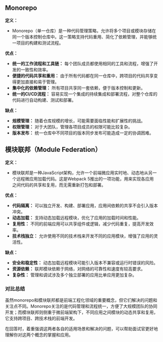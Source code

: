 ## Monorepo

**定义：**
- Monorepo（单一仓库）是一种代码管理策略，允许将多个项目或模块存储在同一个版本控制仓库中。这一策略支持代码重用、简化了依赖管理，并能够统一项目的构建和测试流程。

**优点：**
- **统一的工作流程和工具链：** 每个团队成员都使用相同的工具和流程，增强了开发的一致性和效率。
- **便捷的代码共享和重用：** 由于所有代码都在同一仓库中，跨项目的代码共享变得更加直接和易于管理。
- **集中化的依赖管理：** 所有项目共享同一套依赖，便于版本控制和更新。
- **统一的CI/CD流程：** 容易实现一个集成的持续集成和部署流程，对整个仓库的代码进行自动构建、测试和部署。

**缺点：**
- **规模管理：** 随着仓库规模的增长，可能需要面临性能和扩展性的挑战。
- **权限管理：** 对于大团队，管理各项目成员的权限可能比较复杂。
- **版本发布：** 统一仓库中不同项目的版本同步发布可能造成一定的协调困难。

## 模块联邦（Module Federation）

**定义：**
- 模块联邦是一种JavaScript架构，允许一个前端微应用实时地、动态地从另一个远程微应用加载代码。这是Webpack 5推出的一项功能，用来实现各应用之间代码的共享和复用，而无需重新打包和部署。

**优点：**
- **代码隔离：** 可以独立开发、构建、部署应用，应用间依赖的共享不会引入版本冲突。
- **动态加载：** 支持动态加载远程模块，优化了应用的加载时间和性能。
- **复用性：** 不同的前端应用可以共享组件或逻辑，减少代码重复，提高开发效率。
- **技术栈独立：** 允许使用不同的技术栈来开发不同的应用模块，增强了应用的灵活性。

**缺点：**
- **安全和稳定性：** 动态加载远程模块可能引入版本不兼容或运行时错误的风险。
- **资源依赖：** 联邦模块依赖于网络，对网络的可靠性和速度有较高要求。
- **复杂性：** 管理和调试涉及多个独立部署的应用比单应用更加复杂。

### 对比总结

虽然monorepo和模块联邦都是前端工程化领域的重要概念，但它们解决的问题和关注点不同。Monorepo关注的是代码管理和流程统一，方便了大规模团队的协同开发；而模块联邦则侧重于微前端架构下，不同应用之间模块的动态共享和复用，它支持跨项目、跨技术栈的前端开发。

在回答时，着重强调这两者各自的适用场景和解决的问题，可以帮助面试官更好地理解你对这两个概念的掌握和应用。